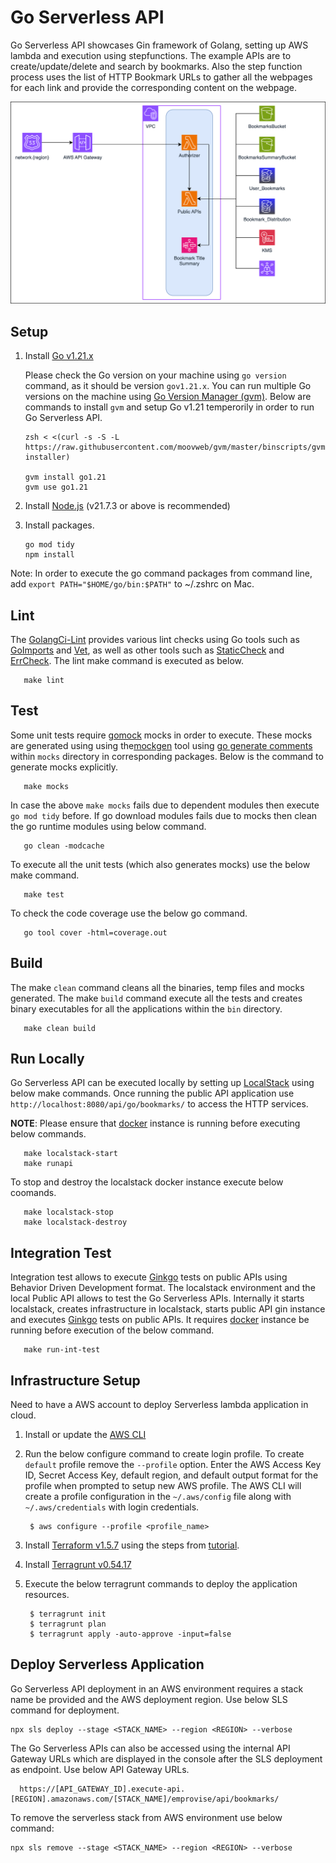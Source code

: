 # Go Serverless API

Go Serverless API showcases Gin framework of Golang, setting up AWS lambda and execution using stepfunctions. The example APIs are to create/update/delete and search by bookmarks. Also the step function process uses the list of HTTP Bookmark URLs to gather all the webpages for each link and provide the corresponding content on the webpage.

![Bookmarks API](images/bookmarks-api.png)


## Setup

1. Install [Go v1.21.x](https://go.dev/dl/)

   Please check the Go version on your machine using `go version` command, as it should be version `gov1.21.x`. You can run multiple Go versions on the machine using [Go Version Manager (gvm)](https://github.com/moovweb/gvm). Below are commands to install `gvm` and setup Go v1.21 temperorily in order to run Go Serverless API.

       zsh < <(curl -s -S -L https://raw.githubusercontent.com/moovweb/gvm/master/binscripts/gvm-installer)

       gvm install go1.21
       gvm use go1.21

2. Install [Node.js](https://nodejs.org/) (v21.7.3 or above is recommended)

3. Install packages.

       go mod tidy
       npm install

Note: In order to execute the go command packages from command line, add `export PATH="$HOME/go/bin:$PATH"` to ~/.zshrc on Mac.

## Lint

The [GolangCi-Lint](https://golangci-lint.run/usage/linters/) provides various lint checks using Go tools such as [GoImports](https://pkg.go.dev/golang.org/x/tools/cmd/goimports) and [Vet](https://pkg.go.dev/cmd/vet), as well as other tools such as [StaticCheck](https://staticcheck.io/) and [ErrCheck](https://github.com/kisielk/errcheck). The lint make command is executed as below.

       make lint

## Test

Some unit tests require [gomock](https://github.com/golang/mock) mocks in order to execute.
These mocks are generated using using the[mockgen](https://github.com/golang/mock#running-mockgen) tool using [go generate comments](https://go.dev/blog/generate) within `mocks` directory in corresponding packages. Below is the command to generate mocks explicitly.

       make mocks

In case the above `make mocks` fails due to dependent modules then execute `go mod tidy` before. If go download modules fails due to mocks then clean the go runtime modules using below command.

       go clean -modcache

To execute all the unit tests (which also generates mocks) use the below make command.

       make test

To check the code coverage use the below go command.

       go tool cover -html=coverage.out

## Build

The make `clean` command cleans all the binaries, temp files and mocks generated. The make `build` command execute all the tests and creates binary executables for all the applications within the `bin` directory.

       make clean build

## Run Locally

Go Serverless API can be executed locally by setting up [LocalStack](https://docs.localstack.cloud/getting-started/installation/) using below make commands. Once running the public API application use `http://localhost:8080/api/go/bookmarks/` to access the HTTP services.

**NOTE**: Please ensure that [docker](https://docs.docker.com/engine/install/) instance is running before executing below commands.

       make localstack-start
       make runapi

To stop and destroy the localstack docker instance execute below coomands.

       make localstack-stop
       make localstack-destroy

## Integration Test

Integration test allows to execute [Ginkgo](https://onsi.github.io/ginkgo/) tests on public APIs using Behavior Driven Development format. The localstack environment and the local Public API allows to test the Go Serverless APIs. Internally it starts localstack, creates infrastructure in localstack, starts public API gin instance and executes [Ginkgo](https://onsi.github.io/ginkgo/) tests on public APIs. It requires [docker](https://docs.docker.com/engine/install/) instance be running before execution of the below command. 

       make run-int-test

## Infrastructure Setup

Need to have a AWS account to deploy Serverless lambda application in cloud.

1. Install or update the [AWS CLI](https://docs.aws.amazon.com/cli/latest/userguide/getting-started-install.html)

2. Run the below configure command to create login profile. To create `default` profile remove the `--profile` option. Enter the AWS Access Key ID, Secret Access Key, default region, and default output format for the profile when prompted to setup new AWS profile. 
The AWS CLI will create a profile configuration in the `~/.aws/config` file along with `~/.aws/credentials` with login credentials.

        $ aws configure --profile <profile_name>

3. Install [Terraform v1.5.7](https://developer.hashicorp.com/terraform/install) using the steps from [tutorial](https://developer.hashicorp.com/terraform/tutorials/aws-get-started/install-cli).

4. Install [Terragrunt v0.54.17](https://terragrunt.gruntwork.io/docs/getting-started/install/)

5. Execute the below terragrunt commands to deploy the application resources.

        $ terragrunt init
        $ terragrunt plan
        $ terragrunt apply -auto-approve -input=false


## Deploy Serverless Application

Go Serverless API deployment in an AWS environment requires a stack name be provided and the AWS deployment region. Use below SLS command for deployment.

    npx sls deploy --stage <STACK_NAME> --region <REGION> --verbose

The Go Serverless APIs can also be accessed using the internal API Gateway URLs which are displayed in the console after the SLS deployment as endpoint. Use below API Gateway URLs.

      https://[API_GATEWAY_ID].execute-api.[REGION].amazonaws.com/[STACK_NAME]/emprovise/api/bookmarks/

To remove the serverless stack from AWS environment use below command:

    npx sls remove --stage <STACK_NAME> --region <REGION> --verbose

